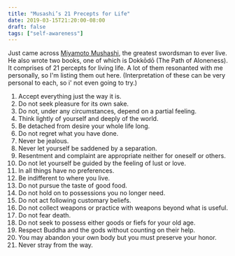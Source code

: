 ```yaml
---
title: "Musashi’s 21 Precepts for Life"
date: 2019-03-15T21:20:00-08:00
draft: false
tags: ["self-awareness"]
---
```

Just came across [Miyamoto Mushashi](https://en.wikipedia.org/wiki/Miyamoto_Musashi), the greatest swordsman to ever live. He also wrote two books, one of which is Dokkōdō (The Path of Aloneness). It comprises of 21 percepts for living life. A lot of them resonanted with me personally, so I'm listing them out here. (Interpretation of these can be very personal to each, so i' not even going to try.)

1. Accept everything just the way it is.
2. Do not seek pleasure for its own sake.
3. Do not, under any circumstances, depend on a partial feeling.
4. Think lightly of yourself and deeply of the world.
5. Be detached from desire your whole life long.
6. Do not regret what you have done.
7. Never be jealous.
8. Never let yourself be saddened by a separation.
9. Resentment and complaint are appropriate neither for oneself or others.
10. Do not let yourself be guided by the feeling of lust or love.
11. In all things have no preferences.
12. Be indifferent to where you live.
13. Do not pursue the taste of good food.
14. Do not hold on to possessions you no longer need.
15. Do not act following customary beliefs.
16. Do not collect weapons or practice with weapons beyond what is useful.
17. Do not fear death.
18. Do not seek to possess either goods or fiefs for your old age.
19. Respect Buddha and the gods without counting on their help.
20. You may abandon your own body but you must preserve your honor.
21. Never stray from the way.

